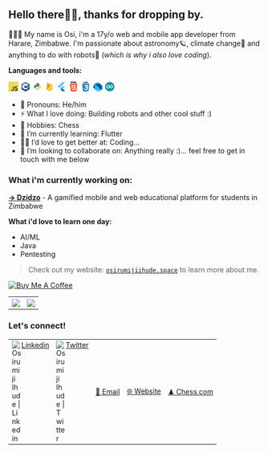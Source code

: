 ## Hello there👋🏽, thanks for dropping by.
👨🏽‍🚀 My name is Osi, i'm a 17y/o web and mobile app developer from Harare, Zimbabwe. I'm passionate about astronomy🪐, climate change🐳 and anything to do with robots🤖 (*which is why i also love coding*).

**Languages and tools:**  

<code><img height="20" src="https://raw.githubusercontent.com/github/explore/80688e429a7d4ef2fca1e82350fe8e3517d3494d/topics/javascript/javascript.png"></code>
<code><img height="20" src="https://raw.githubusercontent.com/github/explore/80688e429a7d4ef2fca1e82350fe8e3517d3494d/topics/cpp/cpp.png"></code>
<code><img height="20" src="https://raw.githubusercontent.com/github/explore/80688e429a7d4ef2fca1e82350fe8e3517d3494d/topics/python/python.png"></code>
<code><img height="20" src="https://raw.githubusercontent.com/github/explore/80688e429a7d4ef2fca1e82350fe8e3517d3494d/topics/firebase/firebase.png"></code>
<code><img height="20" src="https://raw.githubusercontent.com/github/explore/80688e429a7d4ef2fca1e82350fe8e3517d3494d/topics/flutter/flutter.png"></code>
<code><img height="20" src="https://raw.githubusercontent.com/github/explore/80688e429a7d4ef2fca1e82350fe8e3517d3494d/topics/html/html.png"></code>
<code><img height="20" src="https://raw.githubusercontent.com/github/explore/80688e429a7d4ef2fca1e82350fe8e3517d3494d/topics/css/css.png"></code>
<code><img height="20" src="https://raw.githubusercontent.com/github/explore/80688e429a7d4ef2fca1e82350fe8e3517d3494d/topics/dart/dart.png"></code>
<code><img height="20" src="https://raw.githubusercontent.com/github/explore/80688e429a7d4ef2fca1e82350fe8e3517d3494d/topics/arduino/arduino.png"></code>

- 🎨 Pronouns: He/him
- ⚡ What I love doing: Building robots and other cool stuff :)
- 💫 Hobbies: Chess
- 🌱 I’m currently learning: Flutter
- 🐱‍🏍 I’d love to get better at: Coding...
- 👯 I’m looking to collaborate on: Anything really :)... feel free to get in touch with me below


### What i'm currently working on:

[**→ Dzidzo**](https://dzidzo.org/) - A gamified mobile and web educational platform for students in Zimbabwe




**What i'd love to learn one day:**
- AI/ML
- Java
- Pentesting

> Check out my website: [`osirumijiihude.space`](https://osirumijiihude.space) to learn more about me.

<a href="https://www.buymeacoffee.com/osirumijiihude" target="_blank"><img src="https://cdn.buymeacoffee.com/buttons/v2/default-green.png" alt="Buy Me A Coffee" width="150" ></a>

<table>
  <tr>
    <td align="center" style="padding=0;width=75%;">
      <img align="center" style="padding=0;" src="https://github-readme-stats-ten-blue-80.vercel.app/api?username=osirumijiihude&count_private=true&show_icons=true&theme=default#gh-light-mode-only&hide_border=true" />
    </td>
    <td align="center" style="padding=0;width=50%;">
      <img align="center" style="padding=0;" src="https://github-readme-stats.vercel.app/api/top-langs/?username=osirumijiihude&count_private=true&show_icons=true&theme=default#gh-light-mode-only&hide_border=true&layout=compact&hide=javascript&langs_count=6" />
    </td>
  </tr>
</table>

### Let's connect!

<table>
    <tbody>
      <tr>
        <td>
         <a href="https://www.linkedin.com/in/osirumijiihude/">
  <img align="left" alt="Osirumiji Ihude | Linkedin" width="19px" src="https://raw.githubusercontent.com/peterthehan/peterthehan/master/assets/linkedin.svg"/>Linkedin
</a>
        </td>
        <td>
          <a href="https://twitter.com/osirumijiihude">
  <img align="left" alt="Osirumiji Ihude | Twitter" width="19px" src="https://raw.githubusercontent.com/peterthehan/peterthehan/master/assets/twitter.svg" />Twitter
</a>
        </td>
        <td>
          <a href="mailto:oihude@gmail.com">💬 Email</a>
        </td>
        <td>
          <a href="https://osirumijiihude.space">🌐 Website</a>
        </td>
            <td>
          <a href="https://chess.com/angrybird_zw">♟ Chess.com</a>
        </td>
      </tr>
    </tbody>
  </table>
